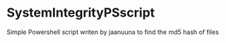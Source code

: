 # SystemIntegrityPSscript

Simple Powershell script writen by jaanuuna to find the md5 hash of files

